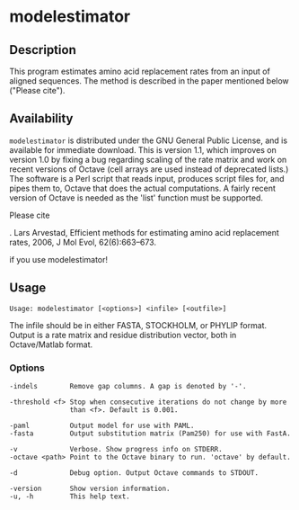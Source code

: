 # modelestimator

## Description

This program estimates amino acid replacement rates from an input of
aligned sequences. The method is described in the paper mentioned
below ("Please cite").


## Availability

`modelestimator` is distributed under the GNU General Public License,
and is available for immediate download. This is version 1.1, which
improves on version 1.0 by fixing a bug regarding scaling of the rate
matrix and work on recent versions of Octave (cell arrays are used
instead of deprecated lists.) The software is a Perl script that reads
input, produces script files for, and pipes them to, Octave that does
the actual computations. A fairly recent version of Octave is needed
as the 'list' function must be supported.

Please cite

. Lars Arvestad, Efficient methods for estimating amino acid replacement
rates, 2006, J Mol Evol, 62(6):663–673.

if you use modelestimator!


## Usage

```
Usage: modelestimator [<options>] <infile> [<outfile>]
```

The infile should be in either FASTA, STOCKHOLM, or PHYLIP format.
Output is a rate matrix and residue distribution vector, both in
Octave/Matlab format.

### Options

```
-indels        Remove gap columns. A gap is denoted by '-'.

-threshold <f> Stop when consecutive iterations do not change by more
               than <f>. Default is 0.001.

-paml          Output model for use with PAML.
-fasta         Output substitution matrix (Pam250) for use with FastA.

-v             Verbose. Show progress info on STDERR.
-octave <path> Point to the Octave binary to run. 'octave' by default.

-d             Debug option. Output Octave commands to STDOUT.

-version       Show version information.
-u, -h         This help text.
```
